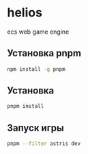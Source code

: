 # helios
ecs web game engine

## Установка pnpm

```bash
npm install -g pnpm
```

## Установка
```bash
pnpm install
```

## Запуск игры
```bash
pnpm --filter astris dev
```
